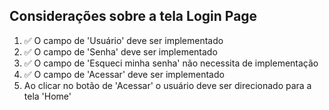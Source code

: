 ## Considerações sobre a tela Login Page

1. ✅ O campo de 'Usuário' deve ser implementado
2. ✅ O campo de 'Senha' deve ser implementado
3. ✅ O campo de 'Esqueci minha senha' não necessita de implementação
4. ✅ O campo de 'Acessar' deve ser implementado
5. Ao clicar no botão de 'Acessar' o usuário deve ser direcionado para a tela 'Home'